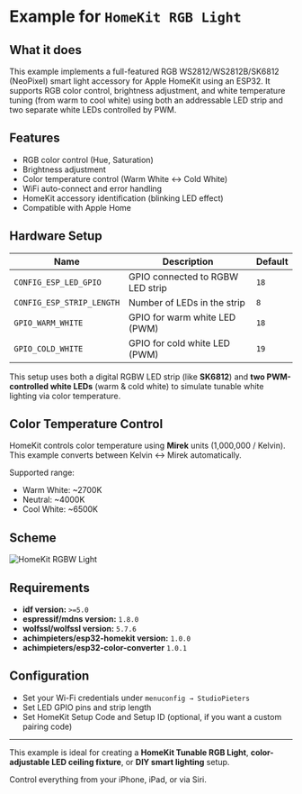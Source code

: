 # Example for `HomeKit RGB Light`

## What it does

This example implements a full-featured RGB WS2812/WS2812B/SK6812 (NeoPixel) smart light accessory for Apple HomeKit using an ESP32. It supports RGB color control, brightness adjustment, and white temperature tuning (from warm to cool white) using both an addressable LED strip and two separate white LEDs controlled by PWM.

## Features

- RGB color control (Hue, Saturation)
- Brightness adjustment
- Color temperature control (Warm White ↔ Cold White)
- WiFi auto-connect and error handling
- HomeKit accessory identification (blinking LED effect)
- Compatible with Apple Home

## Hardware Setup

| Name                     | Description                        | Default |
|--------------------------|------------------------------------|---------|
| `CONFIG_ESP_LED_GPIO`    | GPIO connected to RGBW LED strip   | `18`    |
| `CONFIG_ESP_STRIP_LENGTH`| Number of LEDs in the strip        | `8`     |
| `GPIO_WARM_WHITE`        | GPIO for warm white LED (PWM)      | `18`    |
| `GPIO_COLD_WHITE`        | GPIO for cold white LED (PWM)      | `19`    |

This setup uses both a digital RGBW LED strip (like **SK6812**) and **two PWM-controlled white LEDs** (warm & cold white) to simulate tunable white lighting via color temperature.

## Color Temperature Control

HomeKit controls color temperature using **Mirek** units (1,000,000 / Kelvin). This example converts between Kelvin ↔ Mirek automatically.

Supported range:

- Warm White: ~2700K
- Neutral: ~4000K
- Cool White: ~6500K

## Scheme

![HomeKit RGBW Light](https://www.studiopieters.nl/wp-content/uploads/2025/03/homekit_rgbw_light_temp.png)

## Requirements

- **idf version:** `>=5.0`
- **espressif/mdns version:** `1.8.0`
- **wolfssl/wolfssl version:** `5.7.6`
- **achimpieters/esp32-homekit version:** `1.0.0`
- **achimpieters/esp32-color-converter** `1.0.1`

## Configuration

- Set your Wi-Fi credentials under `menuconfig → StudioPieters`
- Set LED GPIO pins and strip length
- Set HomeKit Setup Code and Setup ID (optional, if you want a custom pairing code)

---

This example is ideal for creating a **HomeKit Tunable RGB Light**, **color-adjustable LED ceiling fixture**, or **DIY smart lighting** setup.

Control everything from your iPhone, iPad, or via Siri.
